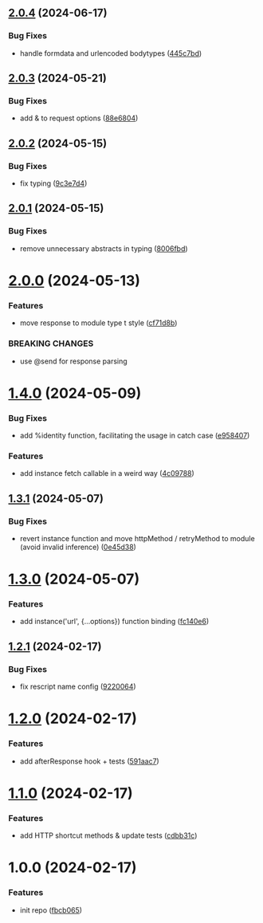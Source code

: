 ## [2.0.4](https://github.com/DCKT/rescript-ky/compare/v2.0.3...v2.0.4) (2024-06-17)


### Bug Fixes

* handle formdata and urlencoded bodytypes ([445c7bd](https://github.com/DCKT/rescript-ky/commit/445c7bd656cf224e5c80af9ac6a68b3261ace24f))

## [2.0.3](https://github.com/DCKT/rescript-ky/compare/v2.0.2...v2.0.3) (2024-05-21)


### Bug Fixes

* add  &  to request options ([88e6804](https://github.com/DCKT/rescript-ky/commit/88e6804e7d197e7ff6bf96f4bec4f3a94eced305))

## [2.0.2](https://github.com/DCKT/rescript-ky/compare/v2.0.1...v2.0.2) (2024-05-15)


### Bug Fixes

* fix typing ([9c3e7d4](https://github.com/DCKT/rescript-ky/commit/9c3e7d481175c36fba76d00daeecaca13dc8b351))

## [2.0.1](https://github.com/DCKT/rescript-ky/compare/v2.0.0...v2.0.1) (2024-05-15)


### Bug Fixes

* remove unnecessary abstracts in typing ([8006fbd](https://github.com/DCKT/rescript-ky/commit/8006fbd5a42baef1e452e5dc5ecc92ce45a8584f))

# [2.0.0](https://github.com/DCKT/rescript-ky/compare/v1.4.0...v2.0.0) (2024-05-13)


### Features

* move response to module type t style ([cf71d8b](https://github.com/DCKT/rescript-ky/commit/cf71d8b8509b57e9c792dd5f4bcc5c2ef6b68a5a))


### BREAKING CHANGES

* use @send for response parsing

# [1.4.0](https://github.com/DCKT/rescript-ky/compare/v1.3.1...v1.4.0) (2024-05-09)


### Bug Fixes

* add  %identity function, facilitating the usage in catch case ([e958407](https://github.com/DCKT/rescript-ky/commit/e9584075577af9a382a69c22ef25ff250c8c89e8))


### Features

* add instance fetch callable in a weird way ([4c09788](https://github.com/DCKT/rescript-ky/commit/4c09788e8df5cc858a24ea114447ca18ed0c8cf9))

## [1.3.1](https://github.com/DCKT/rescript-ky/compare/v1.3.0...v1.3.1) (2024-05-07)


### Bug Fixes

* revert instance function and move httpMethod / retryMethod to module (avoid invalid inference) ([0e45d38](https://github.com/DCKT/rescript-ky/commit/0e45d3899141895babe9f0c137812b3606fe3e67))

# [1.3.0](https://github.com/DCKT/rescript-ky/compare/v1.2.1...v1.3.0) (2024-05-07)


### Features

* add instance('url', {...options}) function binding ([fc140e6](https://github.com/DCKT/rescript-ky/commit/fc140e6ee6e506720403fdf6310d47c84c5f029e))

## [1.2.1](https://github.com/DCKT/rescript-ky/compare/v1.2.0...v1.2.1) (2024-02-17)


### Bug Fixes

* fix rescript name config ([9220064](https://github.com/DCKT/rescript-ky/commit/92200643c3854ea684403270ce8da9cb257c9089))

# [1.2.0](https://github.com/DCKT/rescript-ky/compare/v1.1.0...v1.2.0) (2024-02-17)


### Features

* add afterResponse hook + tests ([591aac7](https://github.com/DCKT/rescript-ky/commit/591aac740ad3a8129486b97c8d95acaab093a2d4))

# [1.1.0](https://github.com/DCKT/rescript-ky/compare/v1.0.0...v1.1.0) (2024-02-17)


### Features

* add HTTP shortcut methods & update tests ([cdbb31c](https://github.com/DCKT/rescript-ky/commit/cdbb31c0c968c5402a6fcdc47e49d6af11856350))

# 1.0.0 (2024-02-17)


### Features

* init repo ([fbcb065](https://github.com/DCKT/rescript-ky/commit/fbcb065d2ce50e3883f3c57e4baf1c58ce7d1b16))

